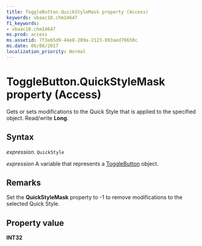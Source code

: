 ```yaml
---
title: ToggleButton.QuickStyleMask property (Access)
keywords: vbaac10.chm14647
f1_keywords:
- vbaac10.chm14647
ms.prod: access
ms.assetid: 7f3e65d9-44e8-289a-2123-093aed70650c
ms.date: 06/08/2017
localization_priority: Normal
---
```



# ToggleButton.QuickStyleMask property (Access)

Gets or sets modifications to the Quick Style that is applied to the specified object. Read/write  **Long**.


## Syntax

_expression_. `QuickStyle`

_expression_ A variable that represents a [ToggleButton](Access.ToggleButton.md) object.


## Remarks

Set the  **QuickStyleMask** property to -1 to remove modifications to the selected Quick Style.


## Property value

 **INT32**


